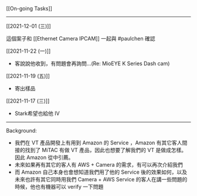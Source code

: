 [[On-going Tasks]]

---

[[2021-12-01 (三)]]

這個案子和 [[Ethernet Camera IPCAM]] 一起與 #paulchen 確認

[[2021-11-22 (一)]]
- 客說說他收到，有問題會再詢問...(Re: MioEYE K Series Dash cam)

[[2021-11-19 (五)]]
- 寄出樣品

[[2021-11-17 (三)]]
- Stark希望也給他 IV

---

Background:
- 我們在 VT 產品開發上有用到 Amazon 的 Service ，Amazon 有其它客人間接的找到了 MiTAC 有做 VT 產品，因此也想要了解我們的 VT 是做成怎樣。因此 Amazon 從中引薦。
- 未來如果再有其它的客人有 AWS + Camera 的需求，有可以再次介紹我們
- 而 Amazon 自己本身也會想知道我們用了他的 Service 後的效果如何，以及未來也許有其它同時用我們 Camera + AWS Service 的客人在講一些問題的時候，他也有機器可以 verify 一下問題